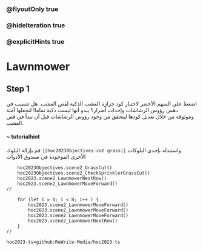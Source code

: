 ### @flyoutOnly true
### @hideIteration true
### @explicitHints true

# Lawnmower

## Step 1
اضغط على السهم الأخضر لاختبار كود جزازة العشب الذكية لقص العشب. هل تتسبب في دهس رؤوس الرشاشات وإحداث أضرار؟ يبدو أنها ليست ذكية تماما! لنجعلها آمنة وموثوقة من خلال تعديل كودها ليتحقق من وجود رؤوس الرشاشات قبل أن تبدأ في قص العشب.

#### ~ tutorialhint  
قم بإزالة البلوك ``||hoc2023Objectives:cut grass||`` واستبدله بإحدى البلوكات الأخرى الموجودة في صندوق الأدوات

```ghost
    hoc2023Objectives.scene2_GrassCut()
    hoc2023Objectives.scene2_CheckSprinklerGrassCut()
    hoc2023.scene2_LawnmowerNextRow()
    hoc2023.scene2_LawnmowerMoveForward()
//
```
```template
    for (let i = 0; i < 8; i++ ) {
        hoc2023.scene2_LawnmowerMoveForward()
        hoc2023.scene2_LawnmowerMoveForward()
        hoc2023.scene2_LawnmowerMoveForward()
        hoc2023.scene2_LawnmowerNextRow()    
    }  
//
```

```package
hoc2023-ts=github:ReWrite-Media/hoc2023-ts
```